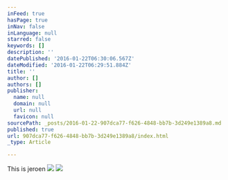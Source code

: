 ```yaml
---
inFeed: true
hasPage: true
inNav: false
inLanguage: null
starred: false
keywords: []
description: ''
datePublished: '2016-01-22T06:30:06.567Z'
dateModified: '2016-01-22T06:29:51.884Z'
title: ''
author: []
authors: []
publisher:
  name: null
  domain: null
  url: null
  favicon: null
sourcePath: _posts/2016-01-22-907dca77-f626-4848-bb7b-3d249e1389a8.md
published: true
url: 907dca77-f626-4848-bb7b-3d249e1389a8/index.html
_type: Article

---
```

This is jeroen ![](https://the-grid-user-content.s3-us-west-2.amazonaws.com/49671151-ea8c-4946-a455-61c5e5fea41a.jpg)
![](https://the-grid-user-content.s3-us-west-2.amazonaws.com/646cc243-e289-4b80-aa39-336e0e7a3250.jpg)